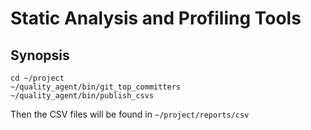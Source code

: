 # Static Analysis and Profiling Tools

## Synopsis

    cd ~/project
    ~/quality_agent/bin/git_top_committers
    ~/quality_agent/bin/publish_csvs

Then the CSV files will be found in `~/project/reports/csv`
